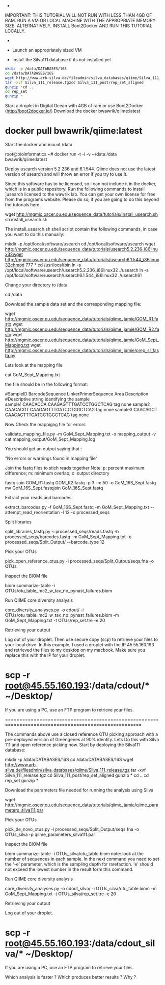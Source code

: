 -

IMPORTANT:
THIS TUTORIAL WILL NOT RUN WITH LESS THAN 4GB OF RAM.
RUN A VM OR LOCAL MACHINE WITH THE APPROPRIATE MEMORY SIZE.
ALTERNATIVELY, INSTALL Boot2Docker AND RUN THIS TUTORIAL LOCALLY.

-

- Launch an appropriately sized VM
- Install the Silva111 database if its not installed yet

```sh 
mkdir -p /data/DATABASES/16S
cd /data/DATABASES/16S
wget http://www.arb-silva.de/fileadmin/silva_databases/qiime/Silva_111_release.tgz
tar -xvf Silva_111_release.tgzcd Silva_111_post/rep_set_aligned
gunzip *cd ..
cd rep_set
gunzip *
```

Start a droplet in Digital Ocean with 4GB of ram or use Boot2Docker (http://boot2docker.io/)
Download the docker bwawrik/qiime:latest

# docker pull bwawrik/qiime:latest

Start the docker and mount /data

root@bioinformatics:~# docker run -t -i -v ~/data:/data bwawrik/qiime:latest

Deploy usearch version 5.2.236 and 6.1.544. Qiime does not use the latest version of usearch and will throw an error if you try to use it.

Since this software has to be licensed, so I can not include it in the docker, which is in a public repository.  Run the following commands to install ]usearch licensed to the wawrik lab. You can get your own license for free from the programs website. Please do so, if you are going to do this beyond the tutorials here.

wget http://mgmic.oscer.ou.edu/sequence_data/tutorials/install_usearch.sh
sh install_usearch.sh

The install_usearch.sh shell script contain the following commands, in case you want to do this manually:

mkdir -p /opt/local/software/usearch cd /opt/local/software/usearch wget http://mgmic.oscer.ou.edu/sequence_data/tutorials/usearch5.2.236_i86linux32wget http://mgmic.oscer.ou.edu/sequence_data/tutorials/usearch6.1.544_i86linux32chmod 777 * cd /usr/local/bin ln -s /opt/local/software/usearch/usearch5.2.236_i86linux32 ./usearch ln -s /opt/local/software/usearch/usearch6.1.544_i86linux32 ./usearch61

Change your directory to /data

cd /data

Download the sample data set and the corresponding mapping file:

wget http://mgmic.oscer.ou.edu/sequence_data/tutorials/qiime_jamie/GOM_R1.fastq
wget http://mgmic.oscer.ou.edu/sequence_data/tutorials/qiime_jamie/GOM_R2.fastq
wget http://mgmic.oscer.ou.edu/sequence_data/tutorials/qiime_jamie/GoM_Sept_Mapping.txt
wget http://mgmic.oscer.ou.edu/sequence_data/tutorials/qiime_jamie/prep_sl_fastq.py

Lets look at the mapping file

cat GoM_Sept_Mapping.txt

the file should be in the following format:

#SampleID    BarcodeSequence    LinkerPrimerSequence    Area    Description
#Descriptive string identifying the sample              
sample1   CAACACCA    CAAGAGTTTGATCCTGGCTCAG    tag   none
sample2    CAACACGT    CAAGAGTTTGATCCTGGCTCAG    tag    none
sample3    CAACAGCT    CAAGAGTTTGATCCTGGCTCAG    tag    none

Now Check the mappigng file for errors

validate_mapping_file.py -m GoM_Sept_Mapping.txt -o mapping_output -v
cat mapping_output/GoM_Sept_Mapping.log

You should get an output saying that :

"No errors or warnings found in mapping file"

Join the fastq files to stich reads together
Note: p: percent maximum difference; m: minimum overlap; o: output directory

fastq-join  GOM_R1.fastq  GOM_R2.fastq -p 3 -m 50 -o GoM_16S_Sept.fastq
mv  GoM_16S_Sept.fastqjoin  GoM_16S_Sept.fastq

Extract your reads and barcodes

extract_barcodes.py -f GoM_16S_Sept.fastq -m GoM_Sept_Mapping.txt --attempt_read_reorientation -l 12 -o processed_seqs

Split libraries

split_libraries_fastq.py -i processed_seqs/reads.fastq -b processed_seqs/barcodes.fastq -m  GoM_Sept_Mapping.txt -o processed_seqs/Split_Output/ --barcode_type 12

Pick your OTUs

pick_open_reference_otus.py -i processed_seqs/Split_Output/seqs.fna -o OTUs

Inspect the BIOM file

biom summarize-table -i OTUs/otu_table_mc2_w_tax_no_pynast_failures.biom

Run QIIME core diversity analysis

core_diversity_analyses.py -o cdout/ -i  OTUs/otu_table_mc2_w_tax_no_pynast_failures.biom -m GoM_Sept_Mapping.txt -t OTUs/rep_set.tre -e 20

Retrieving your output

Log out of your droplet.  Then use secure copy (scp) to retrieve your files to your local drive. In this example, I used a droplet with the IP 45.55.160.193 and retrieved the files to my desktop on my macbook.  Make sure you replace this with the IP for your droplet. 

# scp -r root@45.55.160.193:/data/cdout/* ~/Desktop/

If you are using a PC, use an FTP program to retrieve your files.


======================================================================================================

The commands above use a closed reference OTU picking approach with a pre-deployed version of Greengenes at 90% identity. Lets Do this with Silva 111 and open reference picking now.  Start by deploying the Silva111 database:

mkdir -p /data/DATABASES/16S
cd /data/DATABASES/16S
wget http://www.arb-silva.de/fileadmin/silva_databases/qiime/Silva_111_release.tgz
tar -xvf Silva_111_release.tgz
cd Silva_111_post/rep_set_aligned
gunzip *
cd ..
cd rep_set
gunzip *

Download the parameters file needed for running the analysis using Silva

wget http://mgmic.oscer.ou.edu/sequence_data/tutorials/qiime_jamie/qiime_parameters_silva111.par

Pick your OTUs

pick_de_novo_otus.py -i processed_seqs/Split_Output/seqs.fna -o OTUs_silva -p qiime_parameters_silva111.par

Inspect the BIOM file

biom summarize-table -i OTUs_silva/otu_table.biom 
note: look at the number of sequences in each sample.  In the next command you need to set the '-e' parameter, which is the sampling depth for rarefaction.  'e' should not exceed the lowest number in the result form this command.

Run QIIME core diversity analysis

core_diversity_analyses.py -o cdout_silva/ -i  OTUs_silva/otu_table.biom -m GoM_Sept_Mapping.txt -t OTUs_silva/rep_set.tre -e 20

Retrieving your output

Log out of your droplet.

# scp -r root@45.55.160.193:/data/cdout_silva/* ~/Desktop/

If you are using a PC, use an FTP program to retrieve your files.

Which analysis is faster ? Which produces better results ? Why ?
